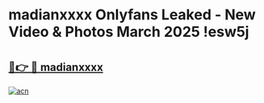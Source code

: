 # madianxxxx Onlyfans Leaked - New Video & Photos March 2025 !esw5j

# <h2><a href="https://a3fprb.iuczelnia.edu.pl?title=madianxxxx&ref=esw5j">🔗👉 🔴 madianxxxx</a></h2>

[![acn](https://github.com/user-attachments/assets/0f9c940e-d8b0-45ae-aac7-cd30a18b3e1c)](https://a3fprb.iuczelnia.edu.pl?title=madianxxxx&ref=esw5j)

